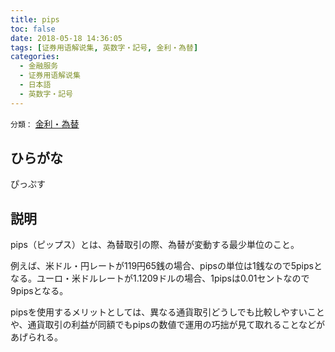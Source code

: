 ```yaml
---
title: pips
toc: false
date: 2018-05-18 14:36:05
tags: [证券用语解说集, 英数字・記号, 金利・為替]
categories:
  - 金融服务
  - 证券用语解说集
  - 日本語
  - 英数字・記号
---
```


`分類：` [金利・為替](/tags/金利・為替/)

## ひらがな

ぴっぷす

## 説明

pips（ピップス）とは、為替取引の際、為替が変動する最少単位のこと。

例えば、米ドル・円レートが119円65銭の場合、pipsの単位は1銭なので5pipsとなる。ユーロ・米ドルレートが1.1209ドルの場合、1pipsは0.01セントなので9pipsとなる。

pipsを使用するメリットとしては、異なる通貨取引どうしでも比較しやすいことや、通貨取引の利益が同額でもpipsの数値で運用の巧拙が見て取れることなどがあげられる。
